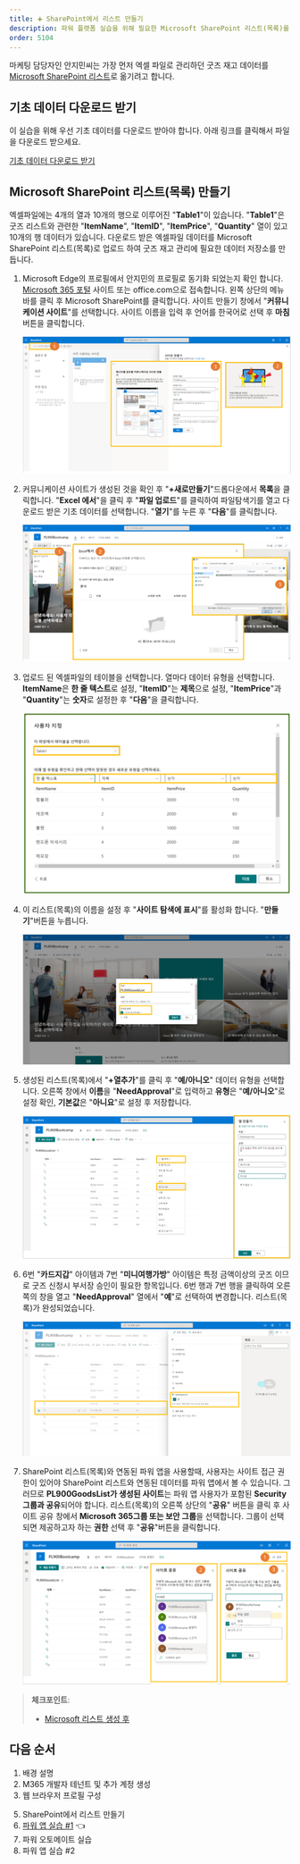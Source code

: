 ```yaml
---
title: ➕ SharePoint에서 리스트 만들기
description: 파워 플랫폼 실습을 위해 필요한 Microsoft SharePoint 리스트(목록)를 엑셀파일로부터 생성합니다.
order: 5104
---
```


마케팅 담당자인 안지민씨는 가장 먼저 엑셀 파일로 관리하던 굿즈 재고 데이터를 [Microsoft SharePoint 리스트][m365 lists]로 옮기려고 합니다.


## 기초 데이터 다운로드 받기 ##

이 실습을 위해 우선 기초 데이터를 다운로드 받아야 합니다. 아래 링크를 클릭해서 파일을 다운로드 받으세요.

[기초 데이터 다운로드 받기][excel download]


## Microsoft SharePoint 리스트(목록) 만들기 ##

엑셀파일에는 4개의 열과 10개의 행으로 이루어진 "**Table1**"이 있습니다. "**Table1**"은 굿즈 리스트와 관련한 "**ItemName**", "**ItemID**", "**ItemPrice**", "**Quantity**" 열이 있고 10개의 행 데이터가 있습니다. 다운로드 받은 엑셀파일 데이터를 Microsoft SharePoint 리스트(목록)로 업로드 하여 굿즈 재고 관리에 필요한 데이터 저장소를 만듭니다.

1. Microsoft Edge의 프로필에서 안지민의 프로필로 동기화 되었는지 확인 합니다. [Microsoft 365 포털][m365 portal] 사이트 또는 office.com으로 접속합니다. 왼쪽 상단의 메뉴바를 클릭 후 Microsoft SharePoint를 클릭합니다. 사이트 만들기 창에서 "**커뮤니케이션 사이트**"를 선택합니다. 사이트 이름을 입력 후 언어를 한국어로 선택 후 **마침** 버튼을 클릭합니다. 

    ![Microsoft SharePoint 커뮤니케이션 사이트 생성][image-01]

2. 커뮤니케이션 사이트가 생성된 것을 확인 후 "**+새로만들기**"드롭다운에서 **목록**을 클릭합니다. "**Excel 에서**"을 클릭 후 "**파일 업로드**"를 클릭하여 파일탐색기를 열고 다운로드 받은 기초 데이터를 선택합니다. "**열기**"를 누른 후 "**다음**"를 클릭합니다.

    ![기초 데이터 업로드][image-02]

3. 업로드 된 엑셀파일의 테이블을 선택합니다. 열마다 데이터 유형을 선택합니다. **ItemName**은 **한 줄 텍스트**로 설정, "**ItemID**"는 **제목**으로 설정, "**ItemPrice**"과 "**Quantity**"는 **숫자**로 설정한 후 "**다음**"을 클릭합니다.

    ![데이터 유형설정][image-03]

4. 이 리스트(목록)의 이름을 설정 후 "**사이트 탐색에 표시**"를 활성화 합니다. "**만들기**"버튼을 누릅니다.

    ![Microsoft 리스트(목록) 생성, 저장][image-04]

5. 생성된 리스트(목록)에서 "**+열추가**"를 클릭 후 "**예/아니오**" 데이터 유형을 선택합니다. 오른쪽 창에서 **이름**을 "**NeedApproval**"로 입력하고 **유형**은 "**예/아니오**"로 설정 확인, **기본값**은 "**아니요**"로 설정 후 저장합니다.

    ![리스트 열추가][image-05]

6. 6번 "**카드지갑**" 아이템과 7번 "**미니여행가방**" 아이템은 특정 금액이상의 굿즈 이므로 굿즈 신청시 부서장 승인이 필요한 항목입니다. 6번 행과 7번 행을 클릭하여 오른쪽의 창을 열고 "**NeedApproval**" 열에서 "**예**"로 선택하여 변경합니다. 리스트(목록)가 완성되었습니다.

    ![리스트 NeedApproval항목 설정][image-06]
    
7. SharePoint 리스트(목록)와 연동된 파워 앱을 사용할때, 사용자는 사이트 접근 권한이 있어야 SharePoint 리스트와 연동된 데이터를 파워 앱에서 볼 수 있습니다. 그러므로 **PL900GoodsList가 생성된 사이트**는 파워 앱 사용자가 포함된 **Security 그룹과 공유**되어야 합니다.  리스트(목록)의 오른쪽 상단의 "**공유**" 버튼을 클릭 후 사이트 공유 창에서 **Microsoft 365그룹 또는 보안 그룹**을 선택합니다. 그룹이 선택되면 제공하고자 하는 **권한** 선택 후 "**공유**"버튼을 클릭합니다.   

    ![사이트 공유 설정][image-07]

> **체크포인트**:
> 
> * [Microsoft 리스트 생성 후](https://aka.ms/fdk/workshop/checkin/09)


## 다음 순서 ##

1. 배경 설명
2. M365 개발자 테넌트 및 추가 계정 생성
3. 웹 브라우저 프로필 구성
<!-- 4. M365 개발자 계정 등록 -->
5. SharePoint에서 리스트 만들기
6. [파워 앱 실습 #1][handson pas 1] 👈
7. 파워 오토메이트 실습
8. 파워 앱 실습 #2


[image-01]: ../../images/workshops/m365-list-01.png
[image-02]: ../../images/workshops/m365-list-02.png
[image-03]: ../../images/workshops/m365-list-03.png
[image-04]: ../../images/workshops/m365-list-04.png
[image-05]: ../../images/workshops/m365-list-05.png
[image-06]: ../../images/workshops/m365-list-06.png
[image-07]: ../../images/workshops/m365-list-07.png


[m365 portal]: https://office.com?WT.mc_id=power-34890-juyoo
[m365 lists]: https://www.microsoft.com/ko-kr/microsoft-365/microsoft-lists?WT.mc_id=power-34890-juyoo

[excel download]: https://github.com/fusiondevkr/blog/raw/main/content/artifacts/workshops/PL900GoodsList.xlsx

[handson background]: ../background
[handson m365 create]: ../m365-account-setup
[handson browser profile]: ../web-browser-setup
[handson m365 rego]: ../m365-account-registration
[handson m365 list]: ../m365-list
[handson pas 1]: ../power-apps-1
[handson pau]: ../power-automate
[handson pas 2]: ../power-apps-2
